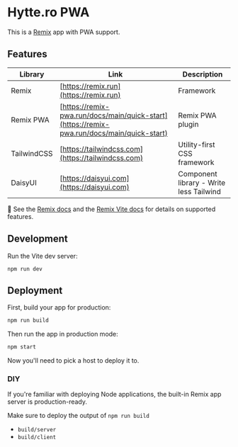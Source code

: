 # Hytte.ro PWA

This is a [Remix](https://remix.run) app with PWA support.

## Features

| Library     | Link                                                                                       | Description                             |
| ----------- | ------------------------------------------------------------------------------------------ | --------------------------------------- |
| Remix       | [https://remix.run](https://remix.run)                                                     | Framework                               |
| Remix PWA   | [https://remix-pwa.run/docs/main/quick-start](https://remix-pwa.run/docs/main/quick-start) | Remix PWA plugin                        |
| TailwindCSS | [https://tailwindcss.com](https://tailwindcss.com)                                         | Utility-first CSS framework             |
| DaisyUI     | [https://daisyui.com](https://daisyui.com)                                                 | Component library - Write less Tailwind |

📖 See the [Remix docs](https://remix.run/docs) and the [Remix Vite docs](https://remix.run/docs/en/main/guides/vite) for
details on supported features.

## Development

Run the Vite dev server:

```shellscript
npm run dev
```

## Deployment

First, build your app for production:

```sh
npm run build
```

Then run the app in production mode:

```sh
npm start
```

Now you'll need to pick a host to deploy it to.

### DIY

If you're familiar with deploying Node applications, the built-in Remix app server is production-ready.

Make sure to deploy the output of `npm run build`

- `build/server`
- `build/client`
